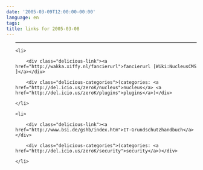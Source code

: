 ```yaml
---
date: '2005-03-09T12:00:00-00:00'
language: en
tags:
title: links for 2005-03-08
---
```



<ul class="delicious">

-------------------------------

	<li>

		<div class="delicious-link"><a href="http://wakka.xiffy.nl/fancierurl">fancierurl [Wiki:NucleusCMS ]</a></div>

		<div class="delicious-categories">(categories: <a href="http://del.icio.us/zeroK/nucleus">nucleus</a> <a href="http://del.icio.us/zeroK/plugins">plugins</a>)</div>

	</li>

	<li>

		<div class="delicious-link"><a href="http://www.bsi.de/gshb/index.htm">IT-Grundschutzhandbuch</a></div>

		<div class="delicious-categories">(categories: <a href="http://del.icio.us/zeroK/security">security</a>)</div>

	</li>

</ul>